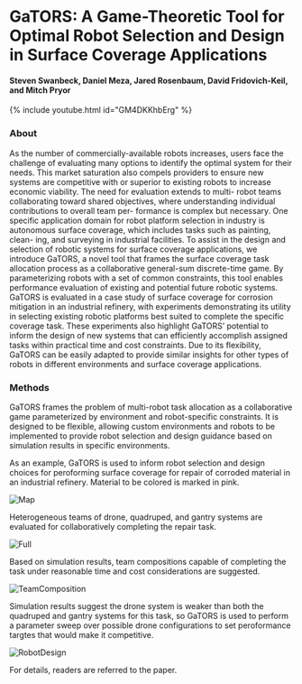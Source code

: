 # GaTORS: A Game-Theoretic Tool for Optimal Robot Selection and Design in Surface Coverage Applications

#### Steven Swanbeck, Daniel Meza, Jared Rosenbaum, David Fridovich-Keil, and Mitch Pryor

{% include youtube.html id="GM4DKKhbErg" %}

### About
As the number of commercially-available robots
increases, users face the challenge of evaluating many options
to identify the optimal system for their needs. This market
saturation also compels providers to ensure new systems are
competitive with or superior to existing robots to increase
economic viability. The need for evaluation extends to multi-
robot teams collaborating toward shared objectives, where
understanding individual contributions to overall team per-
formance is complex but necessary. One specific application
domain for robot platform selection in industry is autonomous
surface coverage, which includes tasks such as painting, clean-
ing, and surveying in industrial facilities. To assist in the
design and selection of robotic systems for surface coverage
applications, we introduce GaTORS, a novel tool that frames
the surface coverage task allocation process as a collaborative
general-sum discrete-time game. By parameterizing robots with
a set of common constraints, this tool enables performance
evaluation of existing and potential future robotic systems.
GaTORS is evaluated in a case study of surface coverage for
corrosion mitigation in an industrial refinery, with experiments
demonstrating its utility in selecting existing robotic platforms
best suited to complete the specific coverage task. These
experiments also highlight GaTORS’ potential to inform the
design of new systems that can efficiently accomplish assigned
tasks within practical time and cost constraints. Due to its
flexibility, GaTORS can be easily adapted to provide similar
insights for other types of robots in different environments and
surface coverage applications.

### Methods
GaTORS frames the problem of multi-robot task allocation as a collaborative game parameterized by environment and robot-specific constraints. It is designed to be flexible, allowing custom environments and robots to be implemented to provide robot selection and design guidance based on simulation results in specific environments.

As an example, GaTORS is used to inform robot selection and design choices for peroforming surface coverage for repair of corroded material in an industrial refinery. Material to be colored is marked in pink.

![Map](/assets/map.png)

Heterogeneous teams of drone, quadruped, and gantry systems are evaluated for collaboratively completing the repair task.

![Full](/assets/full.svg)

Based on simulation results, team compositions capable of completing the task under reasonable time and cost considerations are suggested.

![TeamComposition](/assets/team_composition.svg)

Simulation results suggest the drone system is weaker than both the quadruped and gantry systems for this task, so GaTORS is used to perform a parameter sweep over possible drone configurations to set peroformance targtes that would make it competitive.

![RobotDesign](/assets/drone_design.svg)

For details, readers are referred to the paper.
